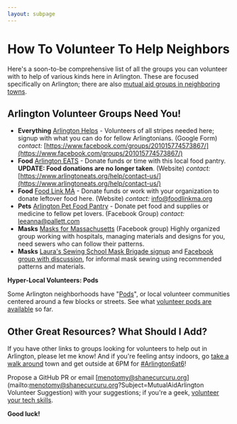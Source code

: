 ```yaml
---
layout: subpage
---
```


# How To Volunteer To Help Neighbors

Here's a soon-to-be comprehensive list of all the groups you can volunteer with to help of various kinds here in Arlington.  These are focused specifically on Arlington; there are also [mutual aid groups in neighboring towns](/local).

## Arlington Volunteer Groups Need You!

- **Everything** [Arlington Helps](https://docs.google.com/forms/d/e/1FAIpQLSfmpJqTK6_63qXzLjmEdd-5zfD1ebMXUSxt4kWJsCyQPKNriw/viewform?fbclid=IwAR1_csE9LjTpJnubYJIaHiSl4wY_u8FrBKIwhb_vG5wWMtIHZQ-MkcOSPfM) - Volunteers of all stripes needed here; signup with what you can do for fellow Arlingtonians. (Google Form) *contact:* [https://www.facebook.com/groups/201015774573867/](https://www.facebook.com/groups/201015774573867/)
- **Food** [Arlington EATS](https://www.arlingtoneats.org/) - Donate funds or time with this local food pantry.  **UPDATE: Food donations are no longer taken**. (Website) *contact:* [https://www.arlingtoneats.org/help/contact-us/](https://www.arlingtoneats.org/help/contact-us/)
- **Food** [Food Link MA](https://www.foodlinkma.org/) - Donate funds or work with your organization to donate leftover food here. (Website) *contact:* [info@foodlinkma.org](info@foodlinkma.org)
- **Pets** [Arlington Pet Food Pantry](https://www.facebook.com/Arlington-Pet-Food-Pantry-102579731353594/) - Donate pet food and supplies or medicine to fellow pet lovers. (Facebook Group) *contact:* [leeanna@pallett.com](mailto:leeanna@pallett.com)
- **Masks** [Masks for Massachusetts](https://www.facebook.com/Masks-for-Massachusetts-101109764870425) (Facebook group) Highly organized group working with hospitals, managing materials and designs for you, need sewers who can follow their patterns.
- **Masks** [Laura's Sewing School Mask Brigade signup](https://forms.gle/qDnApN96vEpX94Ru6) and [Facebook group with discussion](https://www.facebook.com/lrn2sew/), for informal mask sewing using recommended patterns and materials.

**Hyper-Local Volunteers: Pods**

Some Arlington neighborhoods have "[Pods](/pods)", or local volunteer communities centered around a few blocks or streets.  See what [volunteer pods are available](/pods) so far.

## Other Great Resources? What Should I Add?

If you have other links to groups looking for volunteers to help out in Arlington, please let me know!  And if you're feeling antsy indoors, go [take a walk around](/active) town and get outside at 6PM for [#Arlington6at6](https://twitter.com/arlingtonmagov/status/1244338726601478151)!

Propose a GitHub PR or email [menotomy@shanecurcuru.org](mailto:menotomy@shanecurcuru.org?Subject=MutualAidArlington Volunteer Suggestion) with your suggestions; if you're a geek, [volunteer your tech skills](/tech#volunteer-to-help).

**Good luck!**